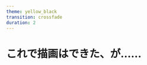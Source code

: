```yaml
---
theme: yellow_black
transition: crossfade
duration: 2
---
```

<h1 class="center">これで描画はできた、が……</h1>
